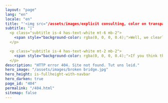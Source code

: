 ```yaml
---
layout: "page"
lang: "en"
locale: "en"
title: "'<img src="/assets/images/explicit consulting, color on transparent, company and slogan.png" alt="ExplicIT Consulting. We bridge the gap." class="mb-2" style="height: 3em; object-fit: contain; margin-left:-0.25em;"><!--ExplicIT Consulting. We bridge the gap.-->'"
subtitle: "|"
  <p class="subtitle is-4 has-text-white mt-6 mb-2">
    <span style="background-color: rgba(0, 0, 0, 0.4);">Well, we clearly could not bridge this gap…</span>
  </p>

  <p class="subtitle is-4 has-text-white mt-2 mb-2">
    <span style="background-color: rgba(0, 0, 0, 0.4);">If you think that there is an error on our end:</span> <a href="mailto:set-outlooksignatures@explicitconsulting.at" class="button is-link is-normal is-hovered has-text-black has-text-weight-bold" style="background-color: limegreen">Let us know</a>
  </p>
description: "HTTP error 404. Site not found. Tut uns leid."
hero_image: "/assets/images/broken bridge.jpg"
hero_height: is-fullheight-with-navbar
hero_darken: true
page_id: "404"
permalink: "/404.html"
sitemap: false
---
```

<script>
  (function () {
    const currentURL = window.location.href;
    const lowerCaseURL = currentURL.toLowerCase();

    // Step 1: Normalize to lowercase if needed
    if (currentURL !== lowerCaseURL) {
      location.replace(lowerCaseURL);
      return;
    }
  })();
</script>

